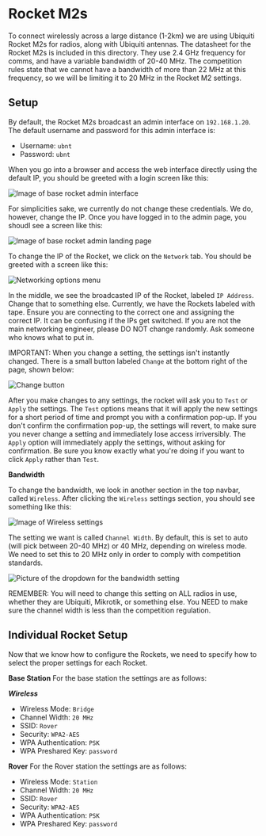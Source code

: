 # Rocket M2s

To connect wirelessly across a large distance (1-2km) we are using Ubiquiti Rocket M2s for radios, along with Ubiquiti antennas. The datasheet for the Rocket M2s is included in this directory. They use 2.4 GHz frequency for comms, and have a variable bandwidth of 20-40 MHz. The competition rules state that we cannot have a bandwidth of more than 22 MHz at this frequency, so we will be limiting it to 20 MHz in the Rocket M2 settings.

## Setup

By default, the Rocket M2s broadcast an admin interface on `192.168.1.20`. The default username and password for this admin interface is:

- Username: `ubnt`
- Password: `ubnt`

When you go into a browser and access the web interface directly using the default IP, you should be greeted with a login screen like this:

![Image of base rocket admin interface](./rockets/rocket_login.png)

For simplicities sake, we currently do not change these credentials. We do, however, change the IP. Once you have logged in to the admin page, you shoudl see a screen like this:

![Image of base rocket admin landing page](./rockets/rocket_landing.png)


To change the IP of the Rocket, we click on the `Network` tab. You should be greeted with a screen like this:

![Networking options menu](./rockets/network_settings.png)

In the middle, we see the broadcasted IP of the Rocket, labeled `IP Address`. Change that to something else. Currently, we have the Rockets labeled with tape. Ensure you are connecting to the correct one and assigning the correct IP. It can be confusing if the IPs get switched. If you are not the main networking engineer, please DO NOT change randomly. Ask someone who knows what to put in.

IMPORTANT: When you change a setting, the settings isn't instantly changed. There is a small button labeled `Change` at the bottom right of the page, shown below:

![Change button](./rockets/change_button.png)

After you make changes to any settings, the rocket will ask you to `Test` or `Apply` the settings. The `Test` options means that it will apply the new settings for a short period of time and prompt you with a confirmation pop-up. If you don't confirm the confirmation pop-up, the settings will revert, to make sure you never change a setting and immediately lose access irriversibly. The `Apply` option will immediately apply the settings, without asking for confirmation. Be sure you know exactly what you're doing if you want to click `Apply` rather than `Test`.

__Bandwidth__

To change the bandwidth, we look in another section in the top navbar, called `Wireless`. After clicking the `Wireless` settings section, you should see something like this:

![Image of Wireless settings](./rockets/wireless_settings.png)

The setting we want is called `Channel Width`. By default, this is set to auto (will pick between 20-40 MHz) or 40 MHz, depending on wireless mode. We need to set this to 20 MHz only in order to comply with competition standards. 

![Picture of the dropdown for the bandwidth setting](./rockets/channel_width.png)

REMEMBER: You will need to change this setting on ALL radios in use, whether they are Ubiquiti, Mikrotik, or something else. You NEED to make sure the channel width is less than the competition regulation.

## Individual Rocket Setup

Now that we know how to configure the Rockets, we need to specify how to select the proper settings for each Rocket.

__Base Station__
For the base station the settings are as follows:

***Wireless***
- Wireless Mode: `Bridge`
- Channel Width: `20 MHz`
- SSID: `Rover`
- Security: `WPA2-AES`
- WPA Authentication: `PSK`
- WPA Preshared Key: `password`

__Rover__
For the Rover station the settings are as follows:

- Wireless Mode: `Station`
- Channel Width: `20 MHz`
- SSID: `Rover`
- Security: `WPA2-AES`
- WPA Authentication: `PSK`
- WPA Preshared Key: `password`
